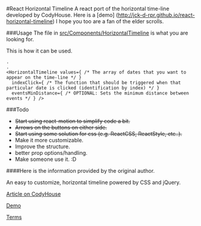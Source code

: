 #React Horizontal Timeline
A react port of the horizontal time-line developed by CodyHouse.
Here is a [demo] (http://jck-d-rpr.github.io/react-horizontal-timeline) I hope you too are a fan of the elder scrolls.

###Usage
The file in [src/Components/HorizontalTimeline](https://github.com/jck-d-rpr/react-horizontal-timeline/blob/master/src/Components/HorizontalTimeline.js) is what you are looking for.

This is how it can be used.
```
.
.
<HorizontalTimeline values={ /* The array of dates that you want to appear on the time-line */ }
  indexClick={ /* The function that should be triggered when that particular date is clicked (identification by index) */ }
  eventsMinDistance={ /* OPTIONAL: Sets the minimum distance between events */ } />
```

###Todo
- ~~Start using react-motion to simplify code a bit.~~
- ~~Arrows on the buttons on either side.~~
- ~~Start using some solution for css (e.g. ReactCSS, ReactStyle, etc..).~~
- Make it more customizable.
- Improve the structure.
- better prop options/handling.
- Make someone use it. :D


####Here is the information provided by the original author.

An easy to customize, horizontal timeline powered by CSS and jQuery.

[Article on CodyHouse](http://codyhouse.co/gem/horizontal-timeline/)

[Demo](https://codyhouse.co/demo/horizontal-timeline/index.html)

[Terms](http://codyhouse.co/terms/)
